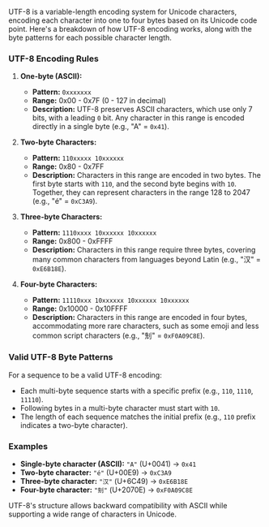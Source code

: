 UTF-8 is a variable-length encoding system for Unicode characters, encoding each character into one to four bytes based on its Unicode code point. Here's a breakdown of how UTF-8 encoding works, along with the byte patterns for each possible character length.

### UTF-8 Encoding Rules

1. **One-byte (ASCII):**
   - **Pattern:** `0xxxxxxx`
   - **Range:** 0x00 - 0x7F (0 - 127 in decimal)
   - **Description:** UTF-8 preserves ASCII characters, which use only 7 bits, with a leading `0` bit. Any character in this range is encoded directly in a single byte (e.g., "A" = `0x41`).

2. **Two-byte Characters:**
   - **Pattern:** `110xxxxx 10xxxxxx`
   - **Range:** 0x80 - 0x7FF
   - **Description:** Characters in this range are encoded in two bytes. The first byte starts with `110`, and the second byte begins with `10`. Together, they can represent characters in the range 128 to 2047 (e.g., "é" = `0xC3A9`).

3. **Three-byte Characters:**
   - **Pattern:** `1110xxxx 10xxxxxx 10xxxxxx`
   - **Range:** 0x800 - 0xFFFF
   - **Description:** Characters in this range require three bytes, covering many common characters from languages beyond Latin (e.g., "汉" = `0xE6B18E`).

4. **Four-byte Characters:**
   - **Pattern:** `11110xxx 10xxxxxx 10xxxxxx 10xxxxxx`
   - **Range:** 0x10000 - 0x10FFFF
   - **Description:** Characters in this range are encoded in four bytes, accommodating more rare characters, such as some emoji and less common script characters (e.g., "𠜎" = `0xF0A09C8E`).

### Valid UTF-8 Byte Patterns

For a sequence to be a valid UTF-8 encoding:
- Each multi-byte sequence starts with a specific prefix (e.g., `110`, `1110`, `11110`).
- Following bytes in a multi-byte character must start with `10`.
- The length of each sequence matches the initial prefix (e.g., `110` prefix indicates a two-byte character).

### Examples
- **Single-byte character (ASCII):** `"A"` (U+0041) → `0x41`
- **Two-byte character:** `"é"` (U+00E9) → `0xC3A9`
- **Three-byte character:** `"汉"` (U+6C49) → `0xE6B18E`
- **Four-byte character:** `"𠜎"` (U+2070E) → `0xF0A09C8E`

UTF-8's structure allows backward compatibility with ASCII while supporting a wide range of characters in Unicode.